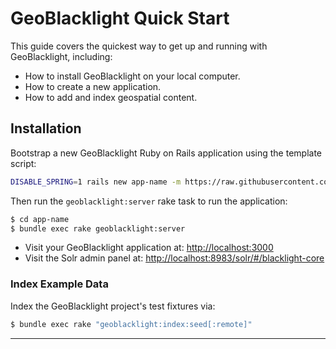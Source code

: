 # GeoBlacklight Quick Start
This guide covers the quickest way to get up and running with GeoBlacklight, including:

 - How to install GeoBlacklight on your local computer.
 - How to create a new application.
 - How to add and index geospatial content.   

## Installation

  Bootstrap a new GeoBlacklight Ruby on Rails application using the template script:

```bash
DISABLE_SPRING=1 rails new app-name -m https://raw.githubusercontent.com/geoblacklight/geoblacklight/main/template.rb
```
  Then run the `geoblacklight:server` rake task to run the application:

```bash
$ cd app-name
$ bundle exec rake geoblacklight:server
```

* Visit your GeoBlacklight application at: [http://localhost:3000](http://localhost:3000)
* Visit the Solr admin panel at: [http://localhost:8983/solr/#/blacklight-core](http://localhost:8983/solr/#/blacklight-core)

### Index Example Data

Index the GeoBlacklight project's test fixtures via:

```bash
$ bundle exec rake "geoblacklight:index:seed[:remote]"
```
---
